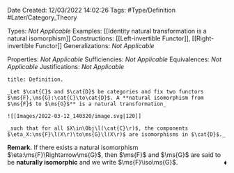 <div class="topSpace"></div>

Date Created: 12/03/2022 14:02:26
Tags: #Type/Definition #Later/Category_Theory

Types: _Not Applicable_
Examples: [[Identity natural transformation is a natural isomorphism]]
Constructions: [[Left-invertible Functor]], [[Right-invertible Functor]]
Generalizations: _Not Applicable_

Properties: _Not Applicable_
Sufficiencies: _Not Applicable_
Equivalences: _Not Applicable_
Justifications: _Not Applicable_

``` ad-Definition
title: Definition.

_Let $\cat{C}$ and $\cat{D}$ be categories and fix two functors $\ms{F},\ms{G}:\cat{C}\to\cat{D}$. A **natural isomorphism from $\ms{F}$ to $\ms{G}$** is a natural transformation_

![[Images/2022-03-12_140320/image.svg|120]]

_such that for all $X\in\Obj\l(\cat{C}\r)$, the components $\eta_X:\ms{F}\l(X\r)\to\ms{G}\l(X\r)$ are isomorphisms in $\cat{D}$._

```

**Remark.** If there exists a natural isomorphism $\eta:\ms{F}\Rightarrow\ms{G}$, then $\ms{F}$ and $\ms{G}$ are said to be **naturally isomorphic** and we write $\ms{F}\iso\ms{G}$.<span style="float:right;">$\blacklozenge$</span>
